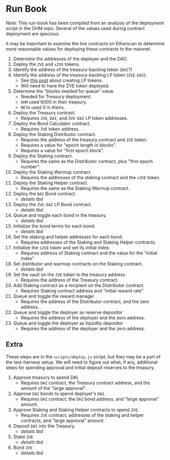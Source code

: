 # Run Book

Note: This run-book has been compiled from an analysis of the deployment script in the OHM repo. Several of the values used during contract deployment are specious.

It may be important to examine the live contracts on Etherscan to determine more reasonable values for deploying these contracts to the mainnet.

1. Determine the addresses of the deployer and the DAO.
1. Deploy the `ZVE` and `sZVE` tokens.
1. Identify the address of the treasury-backing token (`DAI`?)
1. Identify the address of the treasury-backing LP token (`ZVE-DAI`).
    - See [this post](https://docs.boltdollar.finance/gitbook/general/liquidity-and-lp-tokens/creating-an-lp-token) about creating LP tokens.
    - Will need to have the ZVE token deployed.
1. Determine the "blocks needed for queue" value.
    - Needed for Treasury deployment.
    - `OHM` used 6000 in their treasury.
    - `META` used 0 in theirs.
1. Deploy the Treasury contract.
    - Requires `ZVE`, `DAI`, and `ZVE-DAI` LP token addresses.
1. Deploy the Bond Calculator contract.
    - Requires `ZVE` token address.
1. Deploy the Staking Distributor contract.
    - Requires the address of the treasury contract and `ZVE` token.
    - Requires a value for "epoch length in blocks".
    - Requires a value for "first epoch block".
1. Deploy the Staking contract.
    - Requires the same as the Distributor contract, plus "first epoch number".
1. Deploy the Staking Warmup contract.
    - Requires the addresses of the staking contract and the `sZVE` token.
1. Deploy  the Staking Helper contract.
    - Requires the same as the Staking Warmup contract.
1. Deploy the `DAI` Bond contract.
    - _details tbd_
1. Deploy the `ZVE-DAI` LP Bond contract.
    - _details tbd_
1. Queue and toggle each bond in the treasury.
    - _details tbd_
1. Initialize the bond terms for each bond.
    - _details tbd_
1. Set the staking and helper addresses for each bond.
    - Requires addresses of the Staking and Staking Helper contracts.
1. Initialize the `sZVE` token and set its initial index.
    - Requires address of Staking contract and the value for the "initial index"
1. Set distributor and warmup contracts on the Staking contract.
    - _details tbd_
1. Set the vault on the `ZVE` token to the treasury address.
    - Requires the address of the Treasury contract.
1. Add Staking contract as a recipient on the Distributor contract.
    - Requires Staking contract address and "initial reward rate".
1. Queue and toggle the reward manager
    - Requires the address of the Distributor contract, and the zero address.
1. Queue and toggle the deployer as reserve depositor
    - Requires the address of the deployer and the zero address.
1. Queue and toggle the deployer as liquidity depositor
    - Requires the address of the deployer and the zero address.

## Extra

These steps are in the `scripts/deploy.js` script, but they may be a part of the test-harness setup. We will need to figure out what, if any, additional steps for spending approval and initial deposit reserves to the treasury.

1. Approve treasury to spend DAI.
    - Requires `DAI` contract, the Treasury contract address, and the amount of the "large approval".
1. Approve `DAI` bonds to spend deployer's `DAI`.
    - Requires `DAI` contract, the `DAI` bond address, and "large approval" amount.
1. Approve Staking and Staking Helper contracts to spend `ZVE`.
    - Requires `ZVE` contract, addresses of the staking and helper contracts, and "large approval" amount.
1. Deposit `DAI` into the Treasury.
    - _details tbd_
1. Stake `ZVE`
    - _details tbd_
1. Bond `ZVE`
    - _details tbd_
